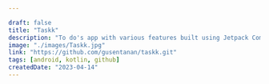 ```yaml
---

draft: false
title: "Taskk"
description: "To do's app with various features built using Jetpack Compose"
image: "./images/Taskk.jpg"
link: "https://github.com/gusentanan/taskk.git"
tags: [android, kotlin, github]
createdDate: "2023-04-14"
---
```

